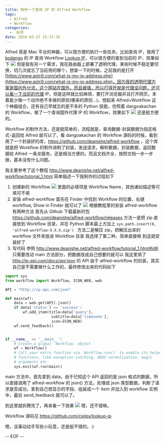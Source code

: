 ```yaml
---
title: 制作一个查询 IP 的 Alfred Workflow
tags:
  - Alfred
  - Workflow
categories:
  -  杂项
date: 2016-03-27 15:37:35
---
```


Alfred 真是 Mac 平台的神器，可以很方便的执行一些任务，比如查询 IP，我用了 [kodango](https://twitter.com/dangoakachan) 的 IP 查询 Workflow [Lookup IP](https://github.com/dangoakachan/lookup-ip)，可以很方便的查到当前的 IP，效果如下
![](https://ws3.sinaimg.cn/large/74681984gw1f2bgrwq5jrj20eu033aa3.jpg)
但是我有另一个需求，我在路由器上部署了透明代理，某些时候不稳定要切换，切几次就忘了当前用的哪个，想查一下的时候，之前我的是打开 [https://www.astrill.com/what-is-my-ip-address.php](https://www.astrill.com/what-is-my-ip-address.php)，因为我的透明代理方案是国内外分流，这个网站在国外，而且被墙，所以打得开就是代理没问题，还可以看一下当前的代理 IP，但是这样就比较麻烦，要打开浏览器并且打开网页，本着能少做一个动作绝不多做的原则(哪来的原则...)，想起来 Alfred+Workflow 这个神器组合，还有自己早就忘的差不多的 Python 技能，仿照着 dangoakachan 的 Workflow，做了一个查询国外代理 IP 的 Workflow，效果如下
![](https://ws3.sinaimg.cn/large/74681984gw1f2bgy73dqkj20f0036t8q.jpg)
还是挺方便的。

<!-- more -->

Workflow 的制作方法，还是挺简单的，流程就是，查询数据-封装数据为指定格式-返回给 Alfred 就可以了，看 dangoakachan 的 Workflow 源码的时候，看到用了一个封装好的库，https://github.com/deanishe/alfred-workflow ，这个库就是把 Workflow 的制作进制了封装，发送请求，解析数据，封装数据，返回数据给 Alfred 一条龙服务，还是相当方便的。而且文档齐全，按照文档一步一步做，基本没有什么问题。

我主要参考了这个教程 http://www.deanishe.net/alfred-workflow/tutorial_1.html
简单描述一下我制作的过程如下
1. 创建新的 Workflow
![](https://ws3.sinaimg.cn/large/74681984gw1f2bh70k943j20f80blgms.jpg)
里面的必填项是 Workflow Name，其他诸如描述等可填可不填
2. 安装 alfred-workflow
首先在 Finder 中找到 Workflow 的位置，右键 workflow, Show in Finder 就可以了
![](https://ws3.sinaimg.cn/large/74681984gw1f2bhbfha9dj20hw0ayq5m.jpg)
根据教程里的安装 alfred-workflow 有两种方法
首先从 Github 下载最新的包 https://github.com/deanishe/alfred-workflow/releases
方法一是把 zip 直接放到 Workflow 目录，并在 Python 脚本最上方加上 `sys.path.insert(0, 'alfred-workflow-X.X.X.zip') `
方法二是解压 zip，把解压出来的 workflow 文件夹放进 Workflow 目录
我选择了第二种，简单直接嘛
到这就安装好了
3. 写代码
参照 http://www.deanishe.net/alfred-workflow/tutorial_1.html#id6
只需要改动 main 方法部分，把数据改成自己想要的就可以
我这里用了 http://ip-api.com/docs/api:json 的 API
由于 alfred-workflow 的封装，其实自己是不需要做什么工作的，最终修改出来的代码如下
``` python
import sys
from workflow import Workflow, ICON_WEB, web

API = "http://ip-api.com/json"

def main(wf):
    data = web.get(API).json()
    if data['status'] == 'success':
        wf.add_item(title=data['query'],
                     subtitle=data['timezone'],
                     icon=ICON_WEB)
    wf.send_feedback()


if __name__ == '__main__':
    # Create a global `Workflow` object
    wf = Workflow()
    # Call your entry function via `Workflow.run()` to enable its helper
    # functions, like exception catching, ARGV normalization, magic
    # arguments etc.
    sys.exit(wf.run(main))
```

main 方法中，首先拿到 data，由于已知这个 API 返回的是 json 格式的数据，所以直接调用了 alfred-workflow 的 json() 方法，处理成 json 类型数据，判断了请求是否成功，拿到自己想显示的字段，组装成一个 item 并加入到 workflow 实例中，最后 send_feedback 就可以了。

到这里就折腾完了，再来看一下效果
![](https://ws3.sinaimg.cn/large/74681984gw1f2bgy73dqkj20f0036t8q.jpg)
嗯，还不错嘛。

Workflow 源码见 https://github.com/cielpy/lookup-ip

嗯，没事动动手写些小玩意，还是挺不错的。:)

-- EOF --

